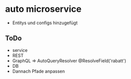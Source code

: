 # auto microservice

- Entitys und configs hinzugefügt

## ToDo

- service
- REST
- GraphQL => AutoQueryResolver @ResolveField('rabatt')
- DB
- Dannach Pfade anpassen

